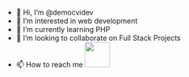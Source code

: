 - 👋 Hi, I’m @democvidev
- 👀 I’m interested in web development 
- 🌱 I’m currently learning PHP
- 💞️ I’m looking to collaborate on Full Stack Projects
- 📫 How to reach me 
[<img src="https://static.cdn.wisestamp.com/wp-content/uploads/2020/06/connect-with-me-linkedin-button.png" width="50"/>](https://www.linkedin.com/in/ciobanu-vladislav-88025231/)


<!---
democvidev/democvidev is a ✨ special ✨ repository because its `README.md` (this file) appears on your GitHub profile.
You can click the Preview link to take a look at your changes.
--->
